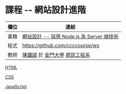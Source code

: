 # 課程 -- 網站設計進階

欄位   | 連結
-------|-----------------------------------------------
書籍   |  [網站設計 -- 採用 Node.js 為 Server 端技術](https://github.com/ccccourse/ws/tree/master/code)
程式   |  https://github.com/ccccourse/ws
教師   | [陳鍾誠](http://www.nqu.edu.tw/educsie/index.php?act=blog&code=list&ids=4) 於 [金門大學](http://www.nqu.edu.tw/) [資訊工程系](http://www.nqu.edu.tw/educsie/index.php) 


[HTML](html.md)

[CSS](css.md)

[JavaScript](javascript.md)